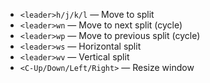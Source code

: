 
- `<leader>h/j/k/l` — Move to split
- `<leader>wn` — Move to next split (cycle)
- `<leader>wp` — Move to previous split (cycle)
- `<leader>ws` — Horizontal split
- `<leader>wv` — Vertical split
- `<C-Up/Down/Left/Right>` — Resize window